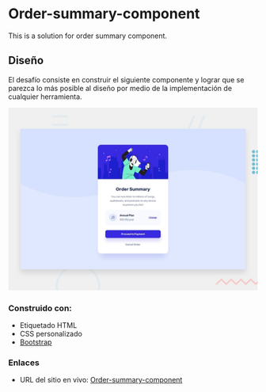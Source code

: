 # Order-summary-component
This is a solution for order summary component.

## Diseño

El desafío consiste en construir el siguiente componente y lograr que se parezca lo más posible al diseño por medio de la implementación de cualquier herramienta.

![](design/desktop-preview.jpg)

### Construido con:

- Etiquetado HTML
- CSS personalizado
- [Bootstrap](https://getbootstrap.com/)

### Enlaces
- URL del sitio en vivo: [Order-summary-component](https://jos3-lu1s.github.io/Order-summary-component/)
